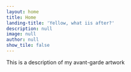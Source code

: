 ```yaml
---
layout: home
title: Home
landing-title: 'Yellow, what iis after?'
description: null
image: null
author: null
show_tile: false
---
```


This is a description of my avant-garde artwork